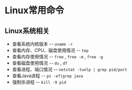 # Linux常用命令

## Linux系统相关
- 查看系统内核版本 -- `uname -r`
- 查看内存、CPU、磁盘使用情况 -- `top`
- 查看内存使用情况 -- `free` , `free -m` , `free -g`
- 查看磁盘使用情况 -- `du` , `df`
- 查看进程、端口情况 -- `netstat -tunlp | grep pid/port`
- 查看Java进程 -- `ps -ef|grep java`
- 强制杀进程 -- `kill -9 pid`
